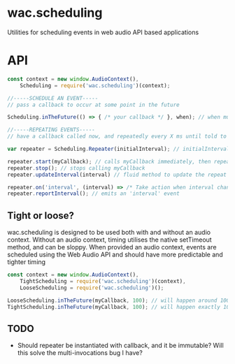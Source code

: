 # wac.scheduling

Utilities for scheduling events in web audio API based applications

# API
```javascript
const context = new window.AudioContext(),
    Scheduling = require('wac.scheduling')(context);

//-----SCHEDULE AN EVENT-----
// pass a callback to occur at some point in the future

Scheduling.inTheFuture(() => { /* your callback */ }, when); // when must be an object that implements .toMs(), returning an integer time expressed in milliseconds

//-----REPEATING EVENTS-----
// have a callback called now, and repeatedly every X ms until told to stop

var repeater = Scheduling.Repeater(initialInterval); // initialInterval must be an object that implements .toMs(), returning an integer time expressed in milliseconds

repeater.start(myCallback); // calls myCallback immediately, then repeatedly until...
repeater.stop(); // stops calling myCallback
repeater.updateInterval(interval) // fluid method to update the repeat time. interval must have a .toMs() method. Returns the repeater instance 

repeater.on('interval', (interval) => /* Take action when interval changes. interval will have a .toMs() method */);
repeater.reportInterval(); // emits an 'interval' event

```

## Tight or loose?

wac.scheduling is designed to be used both with and without an audio context. Without an audio context, timing utilises the native setTimeout method, and can be sloppy. When provided an audio context, events are scheduled using the Web Audio API and should have more predictable and tighter timing

```javascript
const context = new window.AudioContext(),
    TightScheduling = require('wac.scheduling')(context),
    LooseScheduling = require('wac.scheduling')();

LooseScheduling.inTheFuture(myCallback, 100); // will happen around 100ms from now, depending on what is happening in your browser
TightScheduling.inTheFuture(myCallback, 100); // will happen exactly 100ms from now

```

## TODO

- Should repeater be instantiated with callback, and it be immutable? Will this solve the multi-invocations bug I have?
